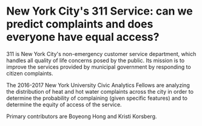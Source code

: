# New York City's 311 Service: can we predict complaints and does everyone have equal access?

311 is New York City's non-emergency customer service department, which handles all quality of life concerns posed by the public.  Its mission is to improve the services provided by municipal government by responding to citizen complaints. 

The 2016-2017 New York University Civic Analytics Fellows are analyzing the distribution of heat and hot water complaints across the city in order to determine the probability of complaining (given specific features) and to determine the equity of access of the service. 

Primary contributors are Boyeong Hong and Kristi Korsberg. 

